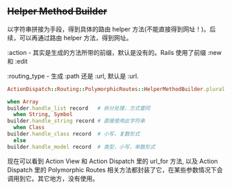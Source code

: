 ## ~~Helper Method Builder~~

以字符串拼接为手段，得到具体的路由 helper 方法(不能直接得到网址！)。后续，可以再通过路由 helper 方法，得到网址。

:action - 其实是生成的方法所带的前缀，默认是没有的。Rails 使用了前缀 :new 和 :edit

:routing_type - 生成 :path 还是 :url, 默认是 :url.

```ruby
ActionDispatch::Routing::PolymorphicRoutes::HelperMethodBuilder.plural 'edit', 'url'

when Array
builder.handle_list record   # 拆分处理，方式雷同
  when String, Symbol
builder.handle_string record # 直接使用此字符串
  when Class
builder.handle_class record  # 小写，复数形式
  else
builder.handle_model record  # 类型，小写，单数形式
```

现在可以看到 Action View 和 Action Dispatch 里的 url_for 方法, 以及 Action Dispatch 里的 Polymorphic Routes 相关方法都封装了它，在某些参数情况下会调用到它。其它地方，没有使用。
